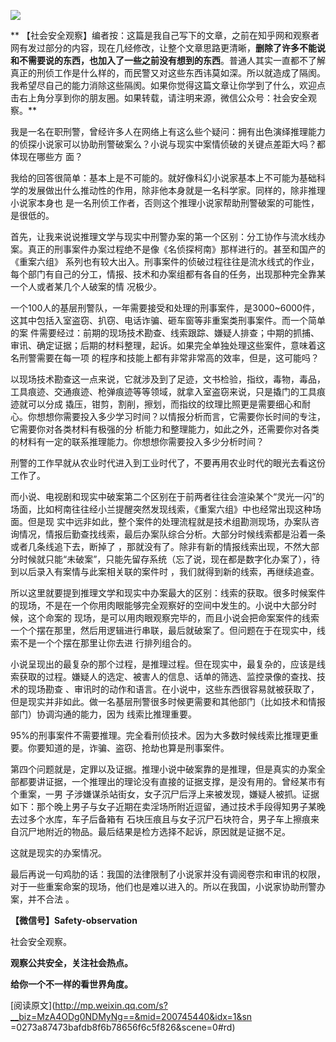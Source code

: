 ![](_resources/在职刑警自述：刑警办案和推理文学的区别image0.jpg)

** 【社会安全观察】编者按：这篇是我自己写下的文章，之前在知乎网和观察者网有发过部分的内容，现在几经修改，让整个文章思路更清晰，**删除了许多不能说和不需要说的东西，也加入了一些之前没有想到的东西**。普通人其实一直都不了解真正的刑侦工作是什么样的，而民警又对这些东西讳莫如深。所以就造成了隔阂。我希望尽自己的能力消除这些隔阂。如果你觉得这篇文章让你学到了什么，欢迎点击右上角分享到你的朋友圈。如果转载，请注明来源，微信公众号：社会安全观察。**  
  
  
  
我是一名在职刑警，曾经许多人在网络上有这么些个疑问：拥有出色演绎推理能力的侦探小说家可以协助刑警破案么？小说与现实中案情侦破的关键点差距大吗？都体现在哪些方
面？  
  
我给的回答很简单：基本上是不可能的。就好像科幻小说家基本上不可能为基础科学的发展做出什么推动性的作用，除非他本身就是一名科学家。同样的，除非推理小说家本身也
是一名刑侦工作者，否则这个推理小说家帮助刑警破案的可能性，是很低的。  
  
首先，让我来说说推理文学与现实中刑警办案的第一个区别：分工协作与流水线办案。真正的刑事案件办案过程绝不是像《名侦探柯南》那样进行的。甚至和国产的《重案六组》
系列也有较大出入。刑事案件的侦破过程往往是流水线式的作业，每个部门有自己的分工，情报、技术和办案组都有各自的任务，出现那种完全靠某一个人或者某几个人破案的情
况极少。  
  
一个100人的基层刑警队，一年需要接受和处理的刑事案件，是3000~6000件，这其中包括入室盗窃、扒窃、电话诈骗、砸车窗等非重案类刑事案件。而一个简单的案
件需要经过：前期的现场技术勘查、线索跟踪、嫌疑人排查；中期的抓捕、审讯、确定证据；后期的材料整理，起诉。如果完全单独处理这些案件，意味着这名刑警需要在每一项
的程序和技能上都有非常非常高的效率，但是，这可能吗？  
  
以现场技术勘查这一点来说，它就涉及到了足迹，文书检验，指纹，毒物，毒品，工具痕迹、交通痕迹、枪弹痕迹等等领域，就拿入室盗窃来说，只是撬门的工具痕迹就可以分成
撬压，钳剪，割削，擦划，而指纹的纹理比照更是需要细心和耐心。你想想你需要投入多少学习时间？以情报分析而言，它需要你长时间的专注，它需要你对各类材料有极强的分
析能力和整理能力，如此之外，还需要你对各类的材料有一定的联系推理能力。你想想你需要投入多少分析时间？  
  
刑警的工作早就从农业时代进入到工业时代了，不要再用农业时代的眼光去看这份工作了。  
  
而小说、电视剧和现实中破案第二个区别在于前两者往往会渲染某个“灵光一闪”的场面，比如柯南往往经小兰提醒突然发现线索，《重案六组》中也经常出现这种场面。但是现
实中远非如此，整个案件的处理流程就是技术组勘测现场，办案队咨询情况，情报后勤查找线索，最后办案队综合分析。大部分时候线索都是沿着一条或者几条线追下去，断掉了
，那就没有了。除非有新的情报线索出现，不然大部分时候就只能“未破案”，只能先留存系统（忘了说，现在都是数字化办案了），待到以后录入有案情与此案相关联的案件时
，我们就得到新的线索，再继续追查。  
  
所以这里就要提到推理文学和现实中办案最大的区别：线索的获取。很多时候案件的现场，不是在一个你用肉眼能够完全观察好的空间中发生的。小说中大部分时候，这个命案的
现场，是可以用肉眼观察完毕的，而且小说会把命案案件的线索一个个摆在那里，然后用逻辑进行串联，最后就破案了。但问题在于在现实中，线索不是一个个摆在那里让你去进
行排列组合的。  
  
小说呈现出的最复杂的那个过程，是推理过程。但在现实中，最复杂的，应该是线索获取的过程。嫌疑人的选定、被害人的信息、话单的筛选、监控录像的查找、技术的现场勘查
、审讯时的动作和语言。在小说中，这些东西很容易就被获取了，但是现实并非如此。做一名基层刑警很多时候更需要和其他部门（比如技术和情报部门）协调沟通的能力，因为
线索比推理重要。  
  
95%的刑事案件不需要推理。完全看刑侦技术。因为大多数时候线索比推理更重要。你要知道的是，诈骗、盗窃、抢劫也算是刑事案件。  
  
第四个问题就是，定罪以及证据。推理小说中破案靠的是推理，但是真实的办案全部都要讲证据，一个推理出的理论没有直接的证据支撑，是没有用的。曾经某市有个重案，一男
子涉嫌谋杀站街女，女子沉尸后浮上来被发现，嫌疑人被抓。证据如下：那个晚上男子与女子近期在卖淫场所附近逗留，通过技术手段得知男子某晚去过多个水库，车子后备箱有
石块压痕且与女子沉尸石块符合，男子车上擦痕来自沉尸地附近的物品。最后结果是检方选择不起诉，原因就是证据不足。  
  
这就是现实的办案情况。  
  
最后再说一句鸡肋的话：我国的法律限制了小说家并没有调阅卷宗和审讯的权限，对于一些重案命案的现场，他们也是难以进入的。所以在我国，小说家协助刑警办案，并不合法
。

  

****【微信号】Safety-observation****

社会安全观察。

****观察公共安全，关注社会热点。****

****给你一个不一样的看世界角度。****

  

[阅读原文](http://mp.weixin.qq.com/s?__biz=MzA4ODg0NDMyNg==&mid=200745440&idx=1&sn
=0273a87473bafdb8f6b78656f6c5f826&scene=0#rd)


